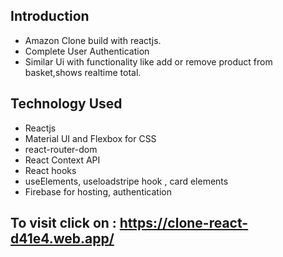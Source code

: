 ## Introduction
- Amazon Clone build with reactjs.
- Complete User Authentication
- Similar Ui with functionality like add or remove product from basket,shows realtime total.

## Technology Used
- Reactjs 
- Material UI and Flexbox for CSS
- react-router-dom
- React Context API 
- React hooks
- useElements, useloadstripe hook , card elements
- Firebase for hosting, authentication

## To visit click on : https://clone-react-d41e4.web.app/
